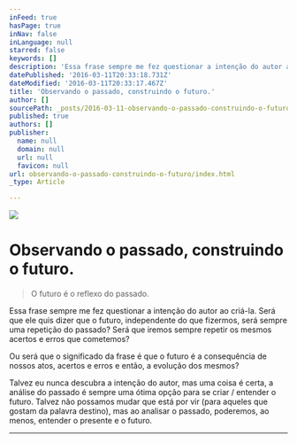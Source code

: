 ```yaml
---
inFeed: true
hasPage: true
inNav: false
inLanguage: null
starred: false
keywords: []
description: 'Essa frase sempre me fez questionar a intenção do autor ao criá-la. Será que ele quis dizer que o futuro, independente do que fizermos, será sempre uma repetição do passado? Será que iremos sempre repetir os mesmos acertos e erros que cometemos? '
datePublished: '2016-03-11T20:33:18.731Z'
dateModified: '2016-03-11T20:33:17.467Z'
title: 'Observando o passado, construindo o futuro.'
author: []
sourcePath: _posts/2016-03-11-observando-o-passado-construindo-o-futuro.md
published: true
authors: []
publisher:
  name: null
  domain: null
  url: null
  favicon: null
url: observando-o-passado-construindo-o-futuro/index.html
_type: Article

---
```

![](https://the-grid-user-content.s3-us-west-2.amazonaws.com/25bb2ba1-135a-429e-a0e7-a65af2cbbb5a.jpg)

# Observando o passado, construindo o futuro.

> O futuro é o reflexo do passado.

Essa frase sempre me fez questionar a intenção do autor ao criá-la. Será que ele quis dizer que o futuro, independente do que fizermos, será sempre uma repetição do passado? Será que iremos sempre repetir os mesmos acertos e erros que cometemos? 

Ou será que o significado da frase é que o futuro é a consequência de nossos atos, acertos e erros e então, a evolução dos mesmos?

Talvez eu nunca descubra a intenção do autor, mas uma coisa é certa, a análise do passado é sempre uma ótima opção para se criar / entender o futuro. Talvez não possamos mudar que está por vir (para aqueles que gostam da palavra destino), mas ao analisar o passado, poderemos, ao menos, entender o presente e o futuro. 

****